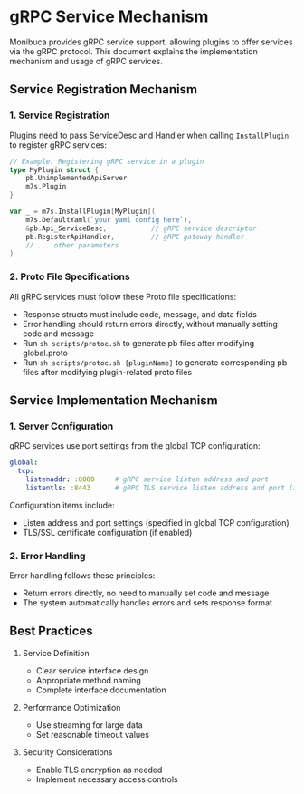 # gRPC Service Mechanism

Monibuca provides gRPC service support, allowing plugins to offer services via the gRPC protocol. This document explains the implementation mechanism and usage of gRPC services.

## Service Registration Mechanism

### 1. Service Registration

Plugins need to pass ServiceDesc and Handler when calling `InstallPlugin` to register gRPC services:

```go
// Example: Registering gRPC service in a plugin
type MyPlugin struct {
    pb.UnimplementedApiServer
    m7s.Plugin
}

var _ = m7s.InstallPlugin[MyPlugin](
    m7s.DefaultYaml(`your yaml config here`),
    &pb.Api_ServiceDesc,           // gRPC service descriptor
    pb.RegisterApiHandler,         // gRPC gateway handler
    // ... other parameters
)
```

### 2. Proto File Specifications

All gRPC services must follow these Proto file specifications:

- Response structs must include code, message, and data fields
- Error handling should return errors directly, without manually setting code and message
- Run `sh scripts/protoc.sh` to generate pb files after modifying global.proto
- Run `sh scripts/protoc.sh {pluginName}` to generate corresponding pb files after modifying plugin-related proto files

## Service Implementation Mechanism

### 1. Server Configuration

gRPC services use port settings from the global TCP configuration:

```yaml
global:
  tcp:
    listenaddr: :8080     # gRPC service listen address and port
    listentls: :8443      # gRPC TLS service listen address and port (if enabled)
```

Configuration items include:
- Listen address and port settings (specified in global TCP configuration)
- TLS/SSL certificate configuration (if enabled)

### 2. Error Handling

Error handling follows these principles:

- Return errors directly, no need to manually set code and message
- The system automatically handles errors and sets response format

## Best Practices

1. Service Definition
   - Clear service interface design
   - Appropriate method naming
   - Complete interface documentation

2. Performance Optimization
   - Use streaming for large data
   - Set reasonable timeout values

3. Security Considerations
   - Enable TLS encryption as needed
   - Implement necessary access controls 